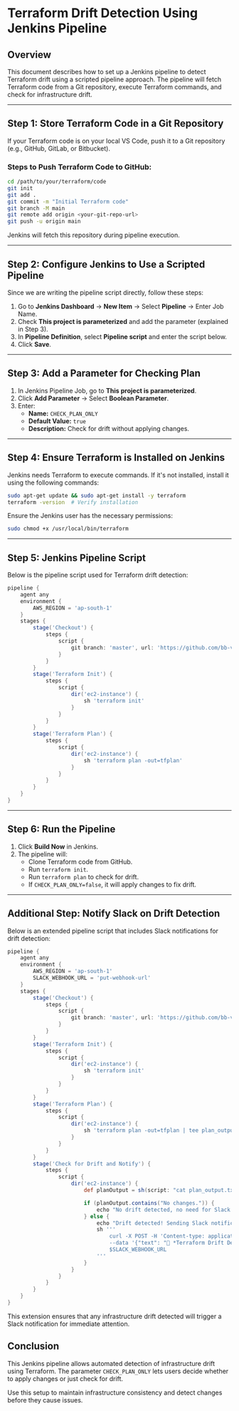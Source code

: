 # Terraform Drift Detection Using Jenkins Pipeline

## Overview
This document describes how to set up a Jenkins pipeline to detect Terraform drift using a scripted pipeline approach. The pipeline will fetch Terraform code from a Git repository, execute Terraform commands, and check for infrastructure drift.

---

## Step 1: Store Terraform Code in a Git Repository
If your Terraform code is on your local VS Code, push it to a Git repository (e.g., GitHub, GitLab, or Bitbucket).

### Steps to Push Terraform Code to GitHub:
```sh
cd /path/to/your/terraform/code
git init
git add .
git commit -m "Initial Terraform code"
git branch -M main
git remote add origin <your-git-repo-url>
git push -u origin main
```
Jenkins will fetch this repository during pipeline execution.

---

## Step 2: Configure Jenkins to Use a Scripted Pipeline
Since we are writing the pipeline script directly, follow these steps:
1. Go to **Jenkins Dashboard** → **New Item** → Select **Pipeline** → Enter Job Name.
2. Check **This project is parameterized** and add the parameter (explained in Step 3).
3. In **Pipeline Definition**, select **Pipeline script** and enter the script below.
4. Click **Save**.

---

## Step 3: Add a Parameter for Checking Plan
1. In Jenkins Pipeline Job, go to **This project is parameterized**.
2. Click **Add Parameter** → Select **Boolean Parameter**.
3. Enter:
   - **Name:** `CHECK_PLAN_ONLY`
   - **Default Value:** `true`
   - **Description:** Check for drift without applying changes.

---

## Step 4: Ensure Terraform is Installed on Jenkins
Jenkins needs Terraform to execute commands. If it's not installed, install it using the following commands:
```sh
sudo apt-get update && sudo apt-get install -y terraform
terraform -version  # Verify installation
```
Ensure the Jenkins user has the necessary permissions:
```sh
sudo chmod +x /usr/local/bin/terraform
```

---

## Step 5: Jenkins Pipeline Script
Below is the pipeline script used for Terraform drift detection:

```groovy
pipeline {
    agent any
    environment {
        AWS_REGION = 'ap-south-1'
    }
    stages {
        stage('Checkout') {
            steps {
                script {
                    git branch: 'master', url: 'https://github.com/bb-vivekkoul17072024/Terraform-codes.git'
                }
            }
        }
        stage('Terraform Init') {
            steps {
                script {
                    dir('ec2-instance') {
                        sh 'terraform init'
                    }
                }
            }
        }
        stage('Terraform Plan') {
            steps {
                script {
                    dir('ec2-instance') {
                        sh 'terraform plan -out=tfplan'
                    }
                }
            }
        }
    }
}


```

---

## Step 6: Run the Pipeline
1. Click **Build Now** in Jenkins.
2. The pipeline will:
   - Clone Terraform code from GitHub.
   - Run `terraform init`.
   - Run `terraform plan` to check for drift.
   - If `CHECK_PLAN_ONLY=false`, it will apply changes to fix drift.

---
## Additional Step: Notify Slack on Drift Detection

Below is an extended pipeline script that includes Slack notifications for drift detection:

```groovy
pipeline {
    agent any
    environment {
        AWS_REGION = 'ap-south-1'
        SLACK_WEBHOOK_URL = 'put-webhook-url'
    }
    stages {
        stage('Checkout') {
            steps {
                script {
                    git branch: 'master', url: 'https://github.com/bb-vivekkoul17072024/Terraform-codes.git'
                }
            }
        }
        stage('Terraform Init') {
            steps {
                script {
                    dir('ec2-instance') {
                        sh 'terraform init'
                    }
                }
            }
        }
        stage('Terraform Plan') {
            steps {
                script {
                    dir('ec2-instance') {
                        sh 'terraform plan -out=tfplan | tee plan_output.txt'
                    }
                }
            }
        }
        stage('Check for Drift and Notify') {
            steps {
                script {
                    dir('ec2-instance') {
                        def planOutput = sh(script: "cat plan_output.txt", returnStdout: true).trim()

                        if (planOutput.contains("No changes.")) {
                            echo "No drift detected, no need for Slack notification."
                        } else {
                            echo "Drift detected! Sending Slack notification..."
                            sh '''
                                curl -X POST -H 'Content-type: application/json' \
                                --data '{"text": "🚨 *Terraform Drift Detected!*\nChanges found in infrastructure. Review the plan output."}' \
                                $SLACK_WEBHOOK_URL
                            '''
                        }
                    }
                }
            }
        }
    }
}
```

This extension ensures that any infrastructure drift detected will trigger a Slack notification for immediate attention.


## Conclusion
This Jenkins pipeline allows automated detection of infrastructure drift using Terraform. The parameter `CHECK_PLAN_ONLY` lets users decide whether to apply changes or just check for drift.

Use this setup to maintain infrastructure consistency and detect changes before they cause issues.

